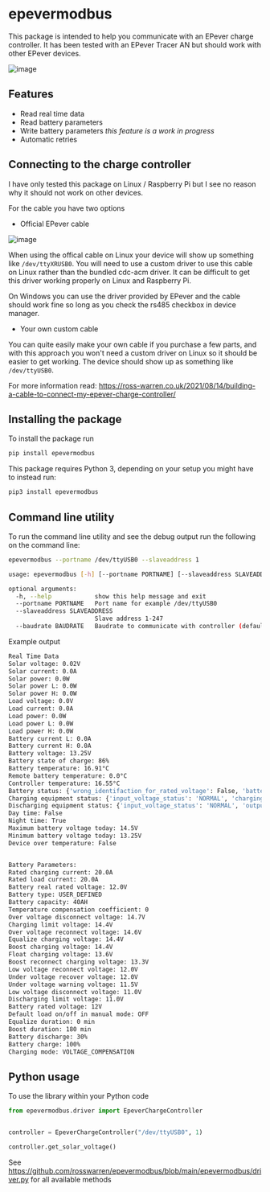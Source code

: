 # epevermodbus

This package is intended to help you communicate with an EPever charge controller. It has been tested with an EPever Tracer AN but should work with other EPever devices.

![image](https://user-images.githubusercontent.com/613642/128763284-c5bbe67b-3905-479a-8a90-b1db16ff59fb.png)

## Features
* Read real time data
* Read battery parameters
* Write battery parameters _this feature is a work in progress_
* Automatic retries

## Connecting to the charge controller

I have only tested this package on Linux / Raspberry Pi but I see no reason why it should not work on other devices.

For the cable you have two options

* Official EPever cable

![image](https://user-images.githubusercontent.com/613642/128763357-c88e8ef6-481c-470f-9ca3-40dd7cf85914.png)

When using the offical cable on Linux your device will show up something like `/dev/ttyXRUSB0`. You will need to use a custom driver to use this cable on Linux rather than the bundled cdc-acm driver. It can be difficult to get this driver working properly on Linux and Raspberry Pi.

On Windows you can use the driver provided by EPever and the cable should work fine so long as you check the rs485 checkbox in device manager.

* Your own custom cable

You can quite easily make your own cable if you purchase a few parts, and with this approach you won't need a custom driver on Linux so it should be easier to get working. The device should show up as something like `/dev/ttyUSB0`.

For more information read: https://ross-warren.co.uk/2021/08/14/building-a-cable-to-connect-my-epever-charge-controller/

## Installing the package



To install the package run

```sh
pip install epevermodbus
```

This package requires Python 3, depending on your setup you might have to instead run:

```sh
pip3 install epevermodbus
```


## Command line utility

To run the command line utility and see the debug output run the following on the command line:

```sh
epevermodbus --portname /dev/ttyUSB0 --slaveaddress 1
```

```sh
usage: epevermodbus [-h] [--portname PORTNAME] [--slaveaddress SLAVEADDRESS]

optional arguments:
  -h, --help            show this help message and exit
  --portname PORTNAME   Port name for example /dev/ttyUSB0
  --slaveaddress SLAVEADDRESS
                        Slave address 1-247
  --baudrate BAUDRATE   Baudrate to communicate with controller (default is 115200)
```

Example output

```sh
Real Time Data
Solar voltage: 0.02V
Solar current: 0.0A
Solar power: 0.0W
Solar power L: 0.0W
Solar power H: 0.0W
Load voltage: 0.0V
Load current: 0.0A
Load power: 0.0W
Load power L: 0.0W
Load power H: 0.0W
Battery current L: 0.0A
Battery current H: 0.0A
Battery voltage: 13.25V
Battery state of charge: 86%
Battery temperature: 16.91°C
Remote battery temperature: 0.0°C
Controller temperature: 16.55°C
Battery status: {'wrong_identifaction_for_rated_voltage': False, 'battery_inner_resistence_abnormal': False, 'temperature_warning_status': 'NORMAL', 'battery_status': 'NORMAL'}
Charging equipment status: {'input_voltage_status': 'NORMAL', 'charging_mosfet_is_short_circuit': False, 'charging_or_anti_reverse_mosfet_is_open_circuit': False, 'anti_reverse_mosfet_is_short_circuit': False, 'input_over_current': False, 'load_over_current': False, 'load_short_circuit': False, 'load_mosfet_short_circuit': False, 'disequilibrium_in_three_circuits': False, 'pv_input_short_circuit': False, 'charging_status': 'NO_CHARGING', 'fault': False, 'running': True}
Discharging equipment status: {'input_voltage_status': 'NORMAL', 'output_power_load': 'LIGHT', 'short_circuit': False, 'unable_to_discharge': False, 'unable_to_stop_discharging': False, 'output_voltage_abnormal': False, 'input_over_voltage': False, 'short_circuit_in_high_voltage_side': False, 'boost_over_voltage': False, 'output_over_voltage': False, 'fault': False, 'running': False}
Day time: False
Night time: True
Maximum battery voltage today: 14.5V
Minimum battery voltage today: 13.25V
Device over temperature: False


Battery Parameters:
Rated charging current: 20.0A
Rated load current: 20.0A
Battery real rated voltage: 12.0V
Battery type: USER_DEFINED
Battery capacity: 40AH
Temperature compensation coefficient: 0
Over voltage disconnect voltage: 14.7V
Charging limit voltage: 14.4V
Over voltage reconnect voltage: 14.6V
Equalize charging voltage: 14.4V
Boost charging voltage: 14.4V
Float charging voltage: 13.6V
Boost reconnect charging voltage: 13.3V
Low voltage reconnect voltage: 12.0V
Under voltage recover voltage: 12.0V
Under voltage warning voltage: 11.5V
Low voltage disconnect voltage: 11.0V
Discharging limit voltage: 11.0V
Battery rated voltage: 12V
Default load on/off in manual mode: OFF
Equalize duration: 0 min
Boost duration: 180 min
Battery discharge: 30%
Battery charge: 100%
Charging mode: VOLTAGE_COMPENSATION
```

## Python usage

To use the library within your Python code

```python
from epevermodbus.driver import EpeverChargeController


controller = EpeverChargeController("/dev/ttyUSB0", 1)

controller.get_solar_voltage()
```

See https://github.com/rosswarren/epevermodbus/blob/main/epevermodbus/driver.py for all available methods
